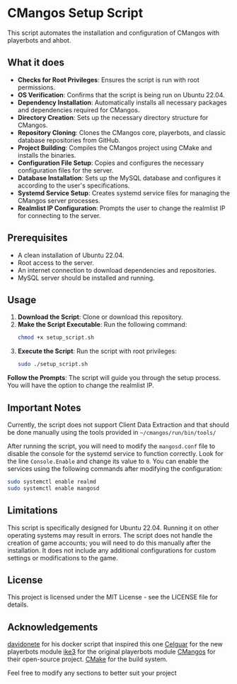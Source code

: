 # CMangos Setup Script

This script automates the installation and configuration of CMangos with playerbots and ahbot.

## What it does

- **Checks for Root Privileges**: Ensures the script is run with root permissions.
- **OS Verification**: Confirms that the script is being run on Ubuntu 22.04.
- **Dependency Installation**: Automatically installs all necessary packages and dependencies required for CMangos.
- **Directory Creation**: Sets up the necessary directory structure for CMangos.
- **Repository Cloning**: Clones the CMangos core, playerbots, and classic database repositories from GitHub.
- **Project Building**: Compiles the CMangos project using CMake and installs the binaries.
- **Configuration File Setup**: Copies and configures the necessary configuration files for the server.
- **Database Installation**: Sets up the MySQL database and configures it according to the user's specifications.
- **Systemd Service Setup**: Creates systemd service files for managing the CMangos server processes.
- **Realmlist IP Configuration**: Prompts the user to change the realmlist IP for connecting to the server.

## Prerequisites

- A clean installation of Ubuntu 22.04.
- Root access to the server.
- An internet connection to download dependencies and repositories.
- MySQL server should be installed and running.

## Usage

1. **Download the Script**: Clone or download this repository.
2. **Make the Script Executable**: Run the following command:
   ```bash
   chmod +x setup_script.sh
   ```
3. **Execute the Script**: Run the script with root privileges:
   ```bash
   sudo ./setup_script.sh
   ```
**Follow the Prompts**: The script will guide you through the setup process. You will have the option to change the realmlist IP.

## Important Notes
Currently, the script does not support Client Data Extraction and that should be done manually using the tools provided in `~/cmangos/run/bin/tools/`

After running the script, you will need to modify the `mangosd.conf` file to disable the console for the systemd service to function correctly. Look for the line `Console.Enable` and change its value to `0`.
You can enable the services using the following commands after modifying the configuration:
   ```bash
   sudo systemctl enable realmd
   sudo systemctl enable mangosd
   ```
## Limitations
This script is specifically designed for Ubuntu 22.04. Running it on other operating systems may result in errors.
The script does not handle the creation of game accounts; you will need to do this manually after the installation.
It does not include any additional configurations for custom settings or modifications to the game.

## License
This project is licensed under the MIT License - see the LICENSE file for details.

## Acknowledgements
[davidonete](https://github.com/davidonete) for his docker script that inspired this one
[Celguar](https://github.com/cmangos/playerbots) for the new playerbots module
[ike3](https://github.com/ike3) for the original playerbots module
[CMangos](https://github.com/cmangos) for their open-source project.
[CMake](https://cmake.org/) for the build system.

Feel free to modify any sections to better suit your project
